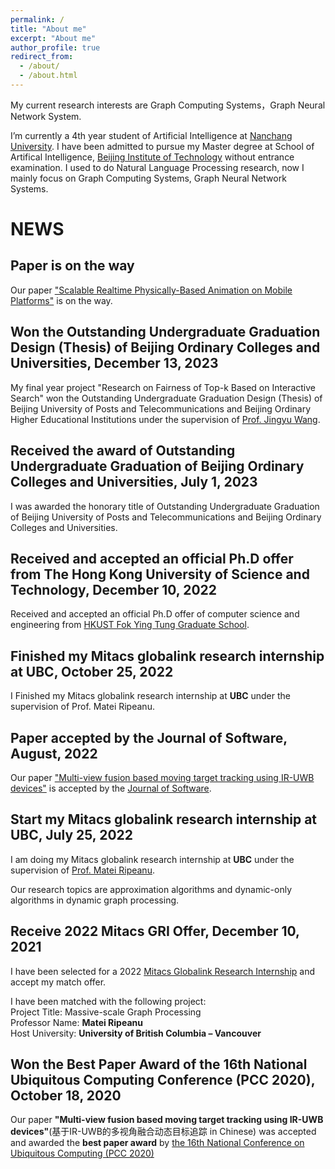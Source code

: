 ```yaml
---
permalink: /
title: "About me"
excerpt: "About me"
author_profile: true
redirect_from: 
  - /about/
  - /about.html
---
```


My current research interests are Graph Computing Systems，Graph Neural Network System.

I’m currently a 4th year student of Artificial Intelligence at [Nanchang University](https://www.ncu.edu.cn/). I have been admitted to pursue my Master degree at School of Artifical Intelligence, [Beijing Institute of Technology](https://zh.bit.edu.cn/) without entrance examination. I used to do Natural Language Processing research, now I mainly focus on Graph Computing Systems, Graph Neural Network Systems.

# NEWS

## Paper is on the way

Our paper ["Scalable Realtime Physically-Based Animation on Mobile Platforms"]() is on the way.

## Won the Outstanding Undergraduate Graduation Design (Thesis) of Beijing Ordinary Colleges and Universities, December 13, 2023

My final year project "Research on Fairness of Top-k Based on Interactive Search" won the Outstanding Undergraduate Graduation Design (Thesis) of Beijing University of Posts and Telecommunications and Beijing Ordinary Higher Educational Institutions under the supervision of [Prof. Jingyu Wang](https://scholar.google.com/citations?user=H441DjwAAAAJ&hl=zh-CN&oi=ao).

## Received the award of Outstanding Undergraduate Graduation of Beijing Ordinary Colleges and Universities, July 1, 2023

I was awarded the honorary title of Outstanding Undergraduate Graduation of Beijing University of Posts and Telecommunications and Beijing Ordinary Colleges and Universities.

## Received and accepted an official Ph.D offer from The Hong Kong University of Science and Technology, December 10, 2022

Received and accepted an official Ph.D offer of computer science and engineering from [HKUST Fok Ying Tung Graduate School](https://fytgs.hkust.edu.hk/).


## Finished my Mitacs globalink research internship at UBC, October 25, 2022

I Finished my Mitacs globalink research internship at **UBC** under the supervision of Prof. Matei Ripeanu.

## Paper accepted by the Journal of Software, August, 2022

Our paper ["Multi-view fusion based moving target tracking using IR-UWB devices"]() is accepted by the [Journal of Software](http://www.jos.org.cn/josen/home).

## Start my Mitacs globalink research internship at UBC, July 25, 2022

I am doing my Mitacs globalink research internship at **UBC** under the supervision of [Prof. Matei Ripeanu](https://people.ece.ubc.ca/matei/).

Our research topics are approximation algorithms and dynamic-only algorithms in dynamic graph processing. 

## Receive 2022 Mitacs GRI Offer, December 10, 2021

I have been selected for a 2022 [Mitacs Globalink Research Internship](https://www.mitacs.ca/en/programs/globalink/globalink-research-internship) and accept my match offer.

I have been matched with the following project: <br>
Project Title: Massive-scale Graph Processing <br>
Professor Name: **Matei Ripeanu** <br>
Host University: **University of British Columbia – Vancouver**

## Won the Best Paper Award of the 16th National Ubiquitous Computing Conference (PCC 2020), October 18, 2020

Our paper **"Multi-view fusion based moving target tracking using IR-UWB devices"**(基于IR-UWB的多视角融合动态目标追踪 in Chinese) was accepted and awarded the **best paper award** by [the 16th National Conference on Ubiquitous Computing (PCC 2020)](https://hhme.ccf.org.cn/history/2020/index.html)


